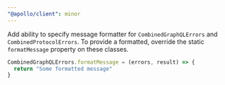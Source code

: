 ```yaml
---
"@apollo/client": minor
---
```


Add ability to specify message formatter for `CombinedGraphQLErrors` and `CombinedProtocolErrors`. To provide a formatted, override the static `formatMessage` property on these classes.

```ts
CombinedGraphQLErrors.formatMessage = (errors, result) => {
  return "Some formatted message"
}
```
